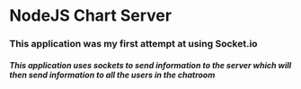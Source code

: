 
# NodeJS Chart Server

### This application was my first attempt at using Socket.io

##### This application uses sockets to send information to the server which will then send information to all the users in the chatroom

